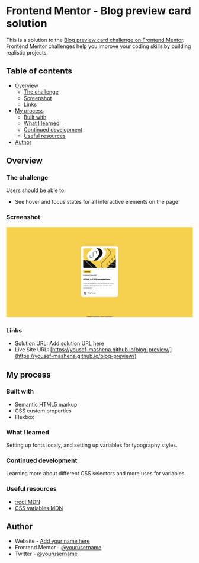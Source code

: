 # Frontend Mentor - Blog preview card solution

This is a solution to the [Blog preview card challenge on Frontend Mentor](https://www.frontendmentor.io/challenges/blog-preview-card-ckPaj01IcS). Frontend Mentor challenges help you improve your coding skills by building realistic projects.

## Table of contents

- [Overview](#overview)
  - [The challenge](#the-challenge)
  - [Screenshot](#screenshot)
  - [Links](#links)
- [My process](#my-process)
  - [Built with](#built-with)
  - [What I learned](#what-i-learned)
  - [Continued development](#continued-development)
  - [Useful resources](#useful-resources)
- [Author](#author)

## Overview

### The challenge

Users should be able to:

- See hover and focus states for all interactive elements on the page

### Screenshot

![](./screenshot.png)

### Links

- Solution URL: [Add solution URL here](https://your-solution-url.com)
- Live Site URL: [https://yousef-mashena.github.io/blog-preview/](https://yousef-mashena.github.io/blog-preview/)

## My process

### Built with

- Semantic HTML5 markup
- CSS custom properties
- Flexbox

### What I learned

Setting up fonts localy, and setting up variables for typography styles.

### Continued development

Learning more about different CSS selectors and more uses for variables.

### Useful resources

- [:root MDN](https://developer.mozilla.org/en-US/docs/Web/CSS/:root)
- [CSS variables MDN](https://developer.mozilla.org/en-US/docs/Web/CSS/Using_CSS_custom_properties)

## Author

- Website - [Add your name here](https://www.your-site.com)
- Frontend Mentor - [@yourusername](https://www.frontendmentor.io/profile/yourusername)
- Twitter - [@yourusername](https://www.twitter.com/yourusername)
